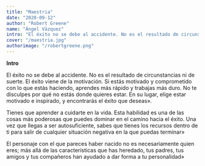 ```yaml
---
title: "Maestria"
date: "2020-09-12"
author: "Robert Greene"
name: "Ángel Vāzquez"
intro: "El éxito no se debe al accidente. No es el resultado de circunstancias ni de suerte. El éxito viene de la motivación."
cover: "/maestria.jpg"
authorimage: "/robertgreene.png"
---
```


**Intro**

El éxito no se debe al accidente. No es el resultado de circunstancias ni de suerte. El éxito viene de la motivación. Si estás motivado y comprometido con lo que estás haciendo, aprendes más rápido y trabajas más duro. No te disculpes por qué no estás donde quieres estar. En su lugar, elige estar motivado e inspirado, y encontrarás el éxito que deseas».

Tienes que aprender a cuidarte en la vida. Esta habilidad es una de las cosas más poderosas que puedes dominar en el camino hacia el éxito. Una vez que llegas a ser autosuficiente, sabes que tienes los recursos dentro de ti para salir de cualquier situación negativa en la que puedas terminar»

El personaje con el que pareces haber nacido no es necesariamente quien eres; más allá de las características que has heredado, tus padres, tus amigos y tus compañeros han ayudado a dar forma a tu personalidad»
